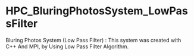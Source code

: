 # HPC_BluringPhotosSystem_LowPassFilter
 Bluring Photos System (Low Pass Filter) : This system was created with C++ And MPI, by Using Low Pass Filter Algorithm.

